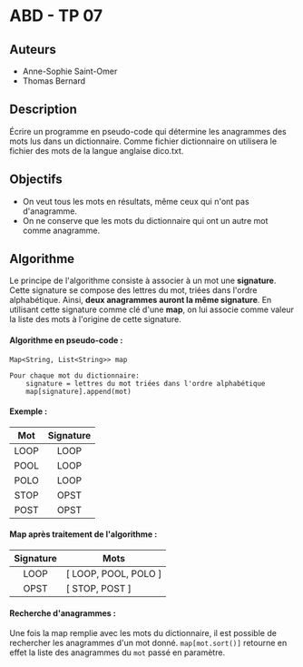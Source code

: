 ABD - TP 07
===========

Auteurs
-------

- Anne-Sophie Saint-Omer
- Thomas Bernard

Description
-----------

Écrire un programme en pseudo-code qui détermine les anagrammes des mots lus dans un dictionnaire. Comme fichier dictionnaire on utilisera le fichier des mots de la langue anglaise dico.txt.

Objectifs
---------

- On veut tous les mots en résultats, même ceux qui n'ont pas d'anagramme.
- On ne conserve que les mots du dictionnaire qui ont un autre mot comme anagramme.

Algorithme
----------

Le principe de l'algorithme consiste à associer à un mot une __signature__. Cette signature se compose des lettres du mot, triées dans l'ordre alphabétique. Ainsi, __deux anagrammes auront la même signature__. En utilisant cette signature comme clé d'une __map__, on lui associe comme valeur la liste des mots à l'origine de cette signature.

#### Algorithme en pseudo-code :

```
Map<String, List<String>> map

Pour chaque mot du dictionnaire:
    signature = lettres du mot triées dans l'ordre alphabétique
    map[signature].append(mot)
```

#### Exemple :

| Mot  | Signature |
|:----:|:---------:|
| LOOP | LOOP      |
| POOL | LOOP      |
| POLO | LOOP      |
| STOP | OPST      |
| POST | OPST      |

#### Map après traitement de l'algorithme :

| Signature | Mots                 |
|:---------:|----------------------|
| LOOP      | [ LOOP, POOL, POLO ] |
| OPST      | [ STOP, POST ]       |

#### Recherche d'anagrammes :

Une fois la map remplie avec les mots du dictionnaire, il est possible de rechercher les anagrammes d'un mot donné. `map[mot.sort()]` retourne en effet la liste des anagrammes du `mot` passé en paramètre.

